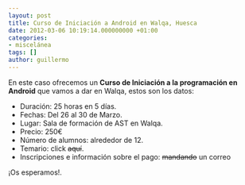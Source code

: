 ```yaml
---
layout: post
title: Curso de Iniciación a Android en Walqa, Huesca
date: 2012-03-06 10:19:14.000000000 +01:00
categories:
- miscelánea
tags: []
author: guillermo
---
```

En este caso ofrecemos un **Curso de Iniciación a la programación en Android** que vamos a dar en Walqa, estos son los datos:

*   Duración: 25 horas en 5 días.
*   Fechas: Del 26 al 30 de Marzo.
*   Lugar: Sala de formación de AST en Walqa.
*   Precio: 250€
*   Número de alumnos: alrededor de 12.
*   Temario: click ~~aquí~~.
*   Inscripciones e información sobre el pago: ~~mandando~~ un correo

¡Os esperamos!.
